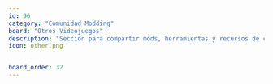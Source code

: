```yaml
---
id: 96
category: "Comunidad Modding"
board: "Otros Videojuegos"
description: "Sección para compartir mods, herramientas y recursos de cualquier videojuego."
icon: other.png


board_order: 32
---
```

